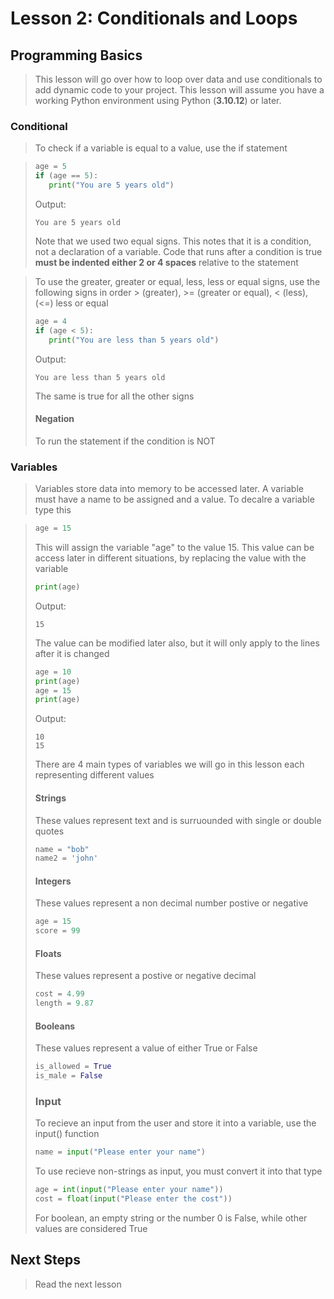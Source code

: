 # Lesson 2: Conditionals and Loops

## Programming Basics

> This lesson will go over how to loop over data and use conditionals to add dynamic code to your project. This lesson will assume you have a working Python environment using Python (**3.10.12**) or later.

### Conditional

> To check if a variable is equal to a value, use the if statement

> ```python
> age = 5
> if (age == 5):
>    print("You are 5 years old")
> ```
>
> Output:
>
> ```
> You are 5 years old
> ```
>
> Note that we used two equal signs. This notes that it is a condition, not a declaration of a variable. Code that runs after a condition is true **must be indented either 2 or 4 spaces** relative to the statement

> To use the greater, greater or equal, less, less or equal signs, use the following signs in order
> \> (greater), >= (greater or equal), < (less), (<=) less or equal
>
> ```python
> age = 4
> if (age < 5):
>    print("You are less than 5 years old")
> ```
>
> Output:
>
> ```
> You are less than 5 years old
> ```
>
> The same is true for all the other signs
>
> #### Negation
>
> To run the statement if the condition is NOT

### Variables

> Variables store data into memory to be accessed later. A variable must have a name to be assigned and a value. To decalre a variable type this

> ```python
> age = 15
> ```
>
> This will assign the variable "age" to the value 15. This value can be access later in different situations, by replacing the value with the variable
>
> ```python
> print(age)
> ```
>
> Output:
>
> ```
> 15
> ```
>
> The value can be modified later also, but it will only apply to the lines after it is changed
>
> ```python
> age = 10
> print(age)
> age = 15
> print(age)
> ```
>
> Output:
>
> ```
> 10
> 15
> ```
>
> There are 4 main types of variables we will go in this lesson each representing different values
>
> #### Strings
>
> These values represent text and is surruounded with single or double quotes
>
> ```python
> name = "bob"
> name2 = 'john'
> ```
>
> #### Integers
>
> These values represent a non decimal number postive or negative
>
> ```python
> age = 15
> score = 99
> ```
>
> #### Floats
>
> These values represent a postive or negative decimal
>
> ```python
> cost = 4.99
> length = 9.87
> ```
>
> #### Booleans
>
> These values represent a value of either True or False
>
> ```python
> is_allowed = True
> is_male = False
> ```
>
> ### Input
>
> To recieve an input from the user and store it into a variable, use the input() function
>
> ```python
> name = input("Please enter your name")
> ```
>
> To use recieve non-strings as input, you must convert it into that type
>
> ```python
> age = int(input("Please enter your name"))
> cost = float(input("Please enter the cost"))
> ```
>
> For boolean, an empty string or the number 0 is False, while other values are considered True

## Next Steps

> Read the next lesson
